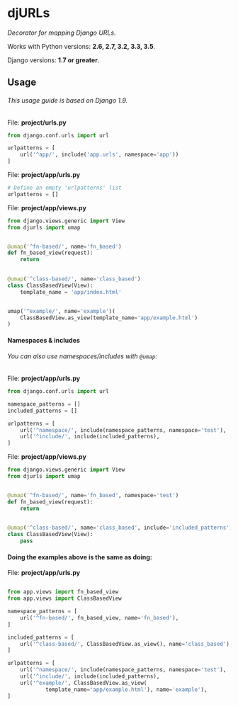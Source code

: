 # djURLs

*Decorator for mapping Django URLs.*

Works with Python versions: **2.6, 2.7, 3.2, 3.3, 3.5**.

Django versions: **1.7 or greater**.

## Usage

###### This usage guide is based on *Django 1.9*.


File: **project/urls.py**
```python
from django.conf.urls import url

urlpatterns = [
    url('^app/', include('app.urls', namespace='app'))
]

```


File: **project/app/urls.py**
```python
# Define an empty 'urlpatterns' list
urlpatterns = []
```


File: **project/app/views.py**
```python
from django.views.generic import View
from djurls import umap


@umap('^fn-based/', name='fn_based')
def fn_based_view(request):
    return
    

@umap('^class-based/', name='class_based')
class ClassBasedView(View):
    template_name = 'app/index.html'


umap('^example/', name='example')(
    ClassBasedView.as_view(template_name='app/example.html')
)
```

#### Namespaces & includes

###### You can also use namespaces/includes with `@umap`:


File: **project/app/urls.py**
```python
from django.conf.urls import url

namespace_patterns = []
included_patterns = []

urlpatterns = [
    url('^namespace/', include(namespace_patterns, namespace='test'),
    url('^include/', include(included_patterns),
]
```


File: **project/app/views.py**
```python
from django.views.generic import View
from djurls import umap


@umap('^fn-based/', name='fn_based', namespace='test')
def fn_based_view(request):
    return
    

@umap('^class-based/', name='class_based', include='included_patterns')
class ClassBasedView(View):
    pass

```

#### Doing the examples above is the same as doing:

File: **project/app/urls.py**
```python

from app.views import fn_based_view
from app.views import ClassBasedView

namespace_patterns = [
    url('^fn-based/', fn_based_view, name='fn_based'),
]

included_patterns = [
    url('^class-based/', ClassBasedView.as_view(), name='class_based'),
]

urlpatterns = [
    url('^namespace/', include(namespace_patterns, namespace='test'),
    url('^include/', include(included_patterns),
    url('^example/', ClassBasedView.as_view(
            template_name='app/example.html'), name='example'),
]

```
